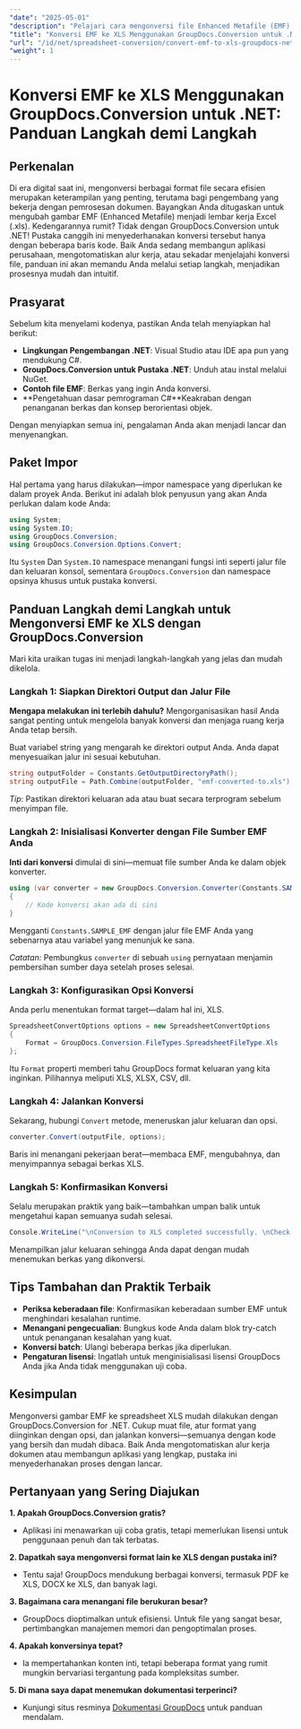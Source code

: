 ```yaml
---
"date": "2025-05-01"
"description": "Pelajari cara mengonversi file Enhanced Metafile (EMF) ke format Excel (.xls) dengan mudah menggunakan GroupDocs.Conversion for .NET. Ikuti panduan lengkap ini dengan contoh kode dan praktik terbaik."
"title": "Konversi EMF ke XLS Menggunakan GroupDocs.Conversion untuk .NET&#58; Panduan Langkah demi Langkah"
"url": "/id/net/spreadsheet-conversion/convert-emf-to-xls-groupdocs-net-guide/"
"weight": 1
---
```


# Konversi EMF ke XLS Menggunakan GroupDocs.Conversion untuk .NET: Panduan Langkah demi Langkah

## Perkenalan

Di era digital saat ini, mengonversi berbagai format file secara efisien merupakan keterampilan yang penting, terutama bagi pengembang yang bekerja dengan pemrosesan dokumen. Bayangkan Anda ditugaskan untuk mengubah gambar EMF (Enhanced Metafile) menjadi lembar kerja Excel (.xls). Kedengarannya rumit? Tidak dengan GroupDocs.Conversion untuk .NET! Pustaka canggih ini menyederhanakan konversi tersebut hanya dengan beberapa baris kode. Baik Anda sedang membangun aplikasi perusahaan, mengotomatiskan alur kerja, atau sekadar menjelajahi konversi file, panduan ini akan memandu Anda melalui setiap langkah, menjadikan prosesnya mudah dan intuitif.

## Prasyarat

Sebelum kita menyelami kodenya, pastikan Anda telah menyiapkan hal berikut:

- **Lingkungan Pengembangan .NET**: Visual Studio atau IDE apa pun yang mendukung C#.
- **GroupDocs.Conversion untuk Pustaka .NET**: Unduh atau instal melalui NuGet.
- **Contoh file EMF**: Berkas yang ingin Anda konversi.
- **Pengetahuan dasar pemrograman C#**Keakraban dengan penanganan berkas dan konsep berorientasi objek.

Dengan menyiapkan semua ini, pengalaman Anda akan menjadi lancar dan menyenangkan.

## Paket Impor

Hal pertama yang harus dilakukan—impor namespace yang diperlukan ke dalam proyek Anda. Berikut ini adalah blok penyusun yang akan Anda perlukan dalam kode Anda:

```csharp
using System;
using System.IO;
using GroupDocs.Conversion;
using GroupDocs.Conversion.Options.Convert;
```

Itu `System` Dan `System.IO` namespace menangani fungsi inti seperti jalur file dan keluaran konsol, sementara `GroupDocs.Conversion` dan namespace opsinya khusus untuk pustaka konversi.


## Panduan Langkah demi Langkah untuk Mengonversi EMF ke XLS dengan GroupDocs.Conversion

Mari kita uraikan tugas ini menjadi langkah-langkah yang jelas dan mudah dikelola.

### Langkah 1: Siapkan Direktori Output dan Jalur File

**Mengapa melakukan ini terlebih dahulu?** Mengorganisasikan hasil Anda sangat penting untuk mengelola banyak konversi dan menjaga ruang kerja Anda tetap bersih.

Buat variabel string yang mengarah ke direktori output Anda. Anda dapat menyesuaikan jalur ini sesuai kebutuhan.

```csharp
string outputFolder = Constants.GetOutputDirectoryPath();
string outputFile = Path.Combine(outputFolder, "emf-converted-to.xls");
```

*Tip:* Pastikan direktori keluaran ada atau buat secara terprogram sebelum menyimpan file.


### Langkah 2: Inisialisasi Konverter dengan File Sumber EMF Anda

**Inti dari konversi** dimulai di sini—memuat file sumber Anda ke dalam objek konverter.

```csharp
using (var converter = new GroupDocs.Conversion.Converter(Constants.SAMPLE_EMF))
{
    // Kode konversi akan ada di sini
}
```

Mengganti `Constants.SAMPLE_EMF` dengan jalur file EMF Anda yang sebenarnya atau variabel yang menunjuk ke sana.

*Catatan:* Pembungkus `converter` di sebuah `using` pernyataan menjamin pembersihan sumber daya setelah proses selesai.


### Langkah 3: Konfigurasikan Opsi Konversi

Anda perlu menentukan format target—dalam hal ini, XLS.

```csharp
SpreadsheetConvertOptions options = new SpreadsheetConvertOptions
{
    Format = GroupDocs.Conversion.FileTypes.SpreadsheetFileType.Xls
};
```

Itu `Format` properti memberi tahu GroupDocs format keluaran yang kita inginkan. Pilihannya meliputi XLS, XLSX, CSV, dll.


### Langkah 4: Jalankan Konversi

Sekarang, hubungi `Convert` metode, meneruskan jalur keluaran dan opsi.

```csharp
converter.Convert(outputFile, options);
```

Baris ini menangani pekerjaan berat—membaca EMF, mengubahnya, dan menyimpannya sebagai berkas XLS.


### Langkah 5: Konfirmasikan Konversi

Selalu merupakan praktik yang baik—tambahkan umpan balik untuk mengetahui kapan semuanya sudah selesai.

```csharp
Console.WriteLine("\nConversion to XLS completed successfully. \nCheck output in {0}", outputFolder);
```

Menampilkan jalur keluaran sehingga Anda dapat dengan mudah menemukan berkas yang dikonversi.


## Tips Tambahan dan Praktik Terbaik

- **Periksa keberadaan file**: Konfirmasikan keberadaan sumber EMF untuk menghindari kesalahan runtime.
- **Menangani pengecualian**: Bungkus kode Anda dalam blok try-catch untuk penanganan kesalahan yang kuat.
- **Konversi batch**: Ulangi beberapa berkas jika diperlukan.
- **Pengaturan lisensi**: Ingatlah untuk menginisialisasi lisensi GroupDocs Anda jika Anda tidak menggunakan uji coba.


## Kesimpulan

Mengonversi gambar EMF ke spreadsheet XLS mudah dilakukan dengan GroupDocs.Conversion for .NET. Cukup muat file, atur format yang diinginkan dengan opsi, dan jalankan konversi—semuanya dengan kode yang bersih dan mudah dibaca. Baik Anda mengotomatiskan alur kerja dokumen atau membangun aplikasi yang lengkap, pustaka ini menyederhanakan proses dengan lancar.


## Pertanyaan yang Sering Diajukan

**1. Apakah GroupDocs.Conversion gratis?**  

- Aplikasi ini menawarkan uji coba gratis, tetapi memerlukan lisensi untuk penggunaan penuh dan tak terbatas.

**2. Dapatkah saya mengonversi format lain ke XLS dengan pustaka ini?**  

- Tentu saja! GroupDocs mendukung berbagai konversi, termasuk PDF ke XLS, DOCX ke XLS, dan banyak lagi.

**3. Bagaimana cara menangani file berukuran besar?**  

- GroupDocs dioptimalkan untuk efisiensi. Untuk file yang sangat besar, pertimbangkan manajemen memori dan pengoptimalan proses.

**4. Apakah konversinya tepat?**  

- Ia mempertahankan konten inti, tetapi beberapa format yang rumit mungkin bervariasi tergantung pada kompleksitas sumber.

**5. Di mana saya dapat menemukan dokumentasi terperinci?**  

- Kunjungi situs resminya [Dokumentasi GroupDocs](https://docs.groupdocs.com/conversion/net/) untuk panduan mendalam.